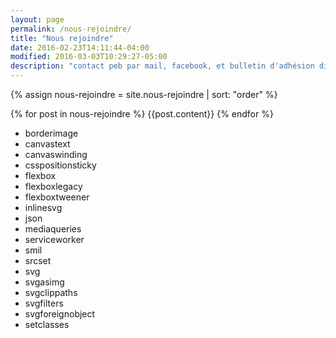 ```yaml
---
layout: page
permalink: /nous-rejoindre/
title: "Nous rejoindre"
date: 2016-02-23T14:11:44-04:00
modified: 2016-03-03T10:29:27-05:00
description: "contact peb par mail, facebook, et bulletin d'adhésion displonible au format pdf, à retourner par voie postale"
---
```


{% assign nous-rejoindre = site.nous-rejoindre | sort: "order" %}


{% for post in nous-rejoindre %}
  {{post.content}}
{% endfor %}

<div class="modernizr">
<ul><li class="borderimage">borderimage</li><li class="canvastext">canvastext</li><li class="canvaswinding">canvaswinding</li><li class="csspositionsticky">csspositionsticky</li><li class="flexbox">flexbox</li><li class="flexboxlegacy">flexboxlegacy</li><li class="flexboxtweener">flexboxtweener</li><li class="inlinesvg">inlinesvg</li><li class="json">json</li><li class="mediaqueries">mediaqueries</li><li class="serviceworker">serviceworker</li><li class="smil">smil</li><li class="srcset">srcset</li><li class="svg">svg</li><li class="svgasimg">svgasimg</li><li class="svgclippaths">svgclippaths</li><li class="svgfilters">svgfilters</li><li class="svgforeignobject">svgforeignobject</li><li class="setclasses">setclasses</li></ul>
</div>

